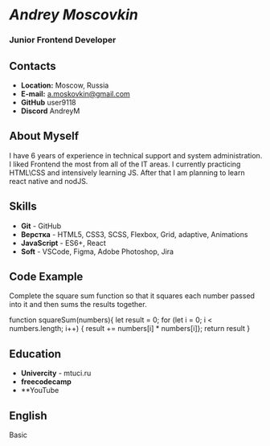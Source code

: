# *Andrey Moscovkin*
### Junior Frontend Developer
## Contacts
 - **Location:** Moscow, Russia 
 - **E-mail:** a.moskovkin@gmail.com
 - **GitHub** user9118
 - **Discord** AndreyM 

## About Myself
I have 6 years of experience in technical support and system administration.
I liked Frontend the most from all of the IT areas. I currently practicing HTML\CSS and intensively learning JS.
After that I am planning to learn react native and nodJS.

## Skills
- **Git** - GitHub
- **Верстка** - HTML5, CSS3, SCSS, Flexbox, Grid, adaptive, Animations
- **JavaScript** - ES6+, React
- **Soft** - VSCode, Figma, Adobe Photoshop, Jira 

## Code Example
Complete the square sum function so that it squares each number passed into it and then sums the results together.

function squareSum(numbers){
let result = 0;
for (let i = 0; i < numbers.length; i++) {
result += numbers[i] * numbers[i]};
return result
}

## Education
- **Univercity** - mtuci.ru
- **freecodecamp**
- **YouTube

## English
Basic
